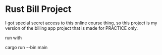 # Rust Bill Project

I got special secret access to this online course thing, so this project is my version of the billing app project that
is made for PRACTICE only. 

run with 

cargo run --bin main 

